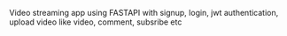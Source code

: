 Video streaming app using FASTAPI with signup, login, jwt authentication, upload video like video, comment, subsribe etc
